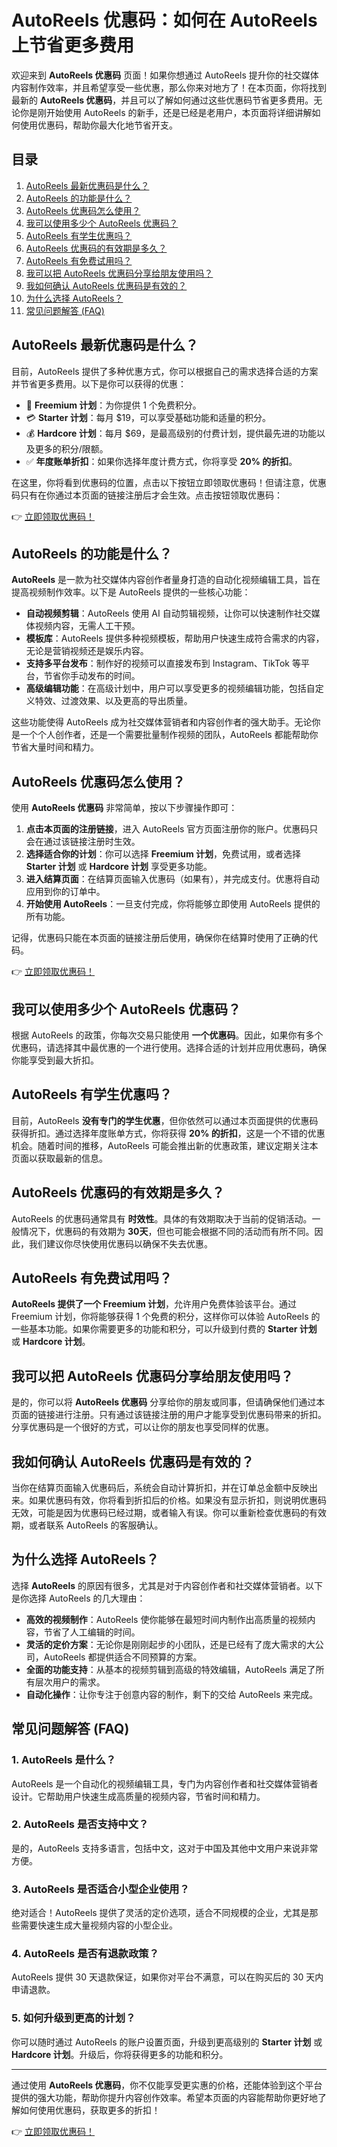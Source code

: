 # AutoReels 优惠码：如何在 AutoReels 上节省更多费用

欢迎来到 **AutoReels 优惠码** 页面！如果你想通过 AutoReels 提升你的社交媒体内容制作效率，并且希望享受一些优惠，那么你来对地方了！在本页面，你将找到最新的 **AutoReels 优惠码**，并且可以了解如何通过这些优惠码节省更多费用。无论你是刚开始使用 AutoReels 的新手，还是已经是老用户，本页面将详细讲解如何使用优惠码，帮助你最大化地节省开支。

## 目录

1. [AutoReels 最新优惠码是什么？](#autoreels-最新优惠码是什么？)
2. [AutoReels 的功能是什么？](#autoreels-的功能是什么？)
3. [AutoReels 优惠码怎么使用？](#autoreels-优惠码怎么使用？)
4. [我可以使用多少个 AutoReels 优惠码？](#我可以使用多少个-autoreels-优惠码？)
5. [AutoReels 有学生优惠吗？](#autoreels-有学生优惠吗？)
6. [AutoReels 优惠码的有效期是多久？](#autoreels-优惠码的有效期是多久？)
7. [AutoReels 有免费试用吗？](#autoreels-有免费试用吗？)
8. [我可以把 AutoReels 优惠码分享给朋友使用吗？](#我可以把-autoreels-优惠码分享给朋友使用吗？)
9. [我如何确认 AutoReels 优惠码是有效的？](#我如何确认-autoreels-优惠码是有效的？)
10. [为什么选择 AutoReels？](#为什么选择-autoreels？)
11. [常见问题解答 (FAQ)](#常见问题解答-faq)

## AutoReels 最新优惠码是什么？

目前，AutoReels 提供了多种优惠方式，你可以根据自己的需求选择合适的方案并节省更多费用。以下是你可以获得的优惠：

- 🎁 **Freemium 计划**：为你提供 1 个免费积分。
- 💳 **Starter 计划**：每月 $19，可以享受基础功能和适量的积分。
- 💰 **Hardcore 计划**：每月 $69，是最高级别的付费计划，提供最先进的功能以及更多的积分/限额。
- ✅ **年度账单折扣**：如果你选择年度计费方式，你将享受 **20% 的折扣**。

在这里，你将看到优惠码的位置，点击以下按钮立即领取优惠码！但请注意，优惠码只有在你通过本页面的链接注册后才会生效。点击按钮领取优惠码：

👉 [立即领取优惠码！](https://bit.ly/4iVArg0)

## AutoReels 的功能是什么？

**AutoReels** 是一款为社交媒体内容创作者量身打造的自动化视频编辑工具，旨在提高视频制作效率。以下是 AutoReels 提供的一些核心功能：

- **自动视频剪辑**：AutoReels 使用 AI 自动剪辑视频，让你可以快速制作社交媒体视频内容，无需人工干预。
- **模板库**：AutoReels 提供多种视频模板，帮助用户快速生成符合需求的内容，无论是营销视频还是娱乐内容。
- **支持多平台发布**：制作好的视频可以直接发布到 Instagram、TikTok 等平台，节省你手动发布的时间。
- **高级编辑功能**：在高级计划中，用户可以享受更多的视频编辑功能，包括自定义特效、过渡效果、以及更高的导出质量。

这些功能使得 AutoReels 成为社交媒体营销者和内容创作者的强大助手。无论你是一个个人创作者，还是一个需要批量制作视频的团队，AutoReels 都能帮助你节省大量时间和精力。

## AutoReels 优惠码怎么使用？

使用 **AutoReels 优惠码** 非常简单，按以下步骤操作即可：

1. **点击本页面的注册链接**，进入 AutoReels 官方页面注册你的账户。优惠码只会在通过该链接注册时生效。
2. **选择适合你的计划**：你可以选择 **Freemium 计划**，免费试用，或者选择 **Starter 计划** 或 **Hardcore 计划** 享受更多功能。
3. **进入结算页面**：在结算页面输入优惠码（如果有），并完成支付。优惠将自动应用到你的订单中。
4. **开始使用 AutoReels**：一旦支付完成，你将能够立即使用 AutoReels 提供的所有功能。

记得，优惠码只能在本页面的链接注册后使用，确保你在结算时使用了正确的代码。

👉 [立即领取优惠码！](https://bit.ly/4iVArg0)

## 我可以使用多少个 AutoReels 优惠码？

根据 AutoReels 的政策，你每次交易只能使用 **一个优惠码**。因此，如果你有多个优惠码，请选择其中最优惠的一个进行使用。选择合适的计划并应用优惠码，确保你能享受到最大折扣。

## AutoReels 有学生优惠吗？

目前，AutoReels **没有专门的学生优惠**，但你依然可以通过本页面提供的优惠码获得折扣。通过选择年度账单方式，你将获得 **20% 的折扣**，这是一个不错的优惠机会。随着时间的推移，AutoReels 可能会推出新的优惠政策，建议定期关注本页面以获取最新的信息。

## AutoReels 优惠码的有效期是多久？

AutoReels 的优惠码通常具有 **时效性**。具体的有效期取决于当前的促销活动。一般情况下，优惠码的有效期为 **30天**，但也可能会根据不同的活动而有所不同。因此，我们建议你尽快使用优惠码以确保不失去优惠。

## AutoReels 有免费试用吗？

**AutoReels 提供了一个 Freemium 计划**，允许用户免费体验该平台。通过 Freemium 计划，你将能够获得 1 个免费的积分，这样你可以体验 AutoReels 的一些基本功能。如果你需要更多的功能和积分，可以升级到付费的 **Starter 计划** 或 **Hardcore 计划**。

## 我可以把 AutoReels 优惠码分享给朋友使用吗？

是的，你可以将 **AutoReels 优惠码** 分享给你的朋友或同事，但请确保他们通过本页面的链接进行注册。只有通过该链接注册的用户才能享受到优惠码带来的折扣。分享优惠码是一个很好的方式，可以让你的朋友也享受同样的优惠。

## 我如何确认 AutoReels 优惠码是有效的？

当你在结算页面输入优惠码后，系统会自动计算折扣，并在订单总金额中反映出来。如果优惠码有效，你将看到折扣后的价格。如果没有显示折扣，则说明优惠码无效，可能是因为优惠码已经过期，或者输入有误。你可以重新检查优惠码的有效期，或者联系 AutoReels 的客服确认。

## 为什么选择 AutoReels？

选择 **AutoReels** 的原因有很多，尤其是对于内容创作者和社交媒体营销者。以下是你选择 AutoReels 的几大理由：

- **高效的视频制作**：AutoReels 使你能够在最短时间内制作出高质量的视频内容，节省了人工编辑的时间。
- **灵活的定价方案**：无论你是刚刚起步的小团队，还是已经有了庞大需求的大公司，AutoReels 都提供适合不同预算的方案。
- **全面的功能支持**：从基本的视频剪辑到高级的特效编辑，AutoReels 满足了所有层次用户的需求。
- **自动化操作**：让你专注于创意内容的制作，剩下的交给 AutoReels 来完成。

## 常见问题解答 (FAQ)

### 1. **AutoReels 是什么？**
AutoReels 是一个自动化的视频编辑工具，专门为内容创作者和社交媒体营销者设计。它帮助用户快速生成高质量的视频内容，节省时间和精力。

### 2. **AutoReels 是否支持中文？**
是的，AutoReels 支持多语言，包括中文，这对于中国及其他中文用户来说非常方便。

### 3. **AutoReels 是否适合小型企业使用？**
绝对适合！AutoReels 提供了灵活的定价选项，适合不同规模的企业，尤其是那些需要快速生成大量视频内容的小型企业。

### 4. **AutoReels 是否有退款政策？**
AutoReels 提供 30 天退款保证，如果你对平台不满意，可以在购买后的 30 天内申请退款。

### 5. **如何升级到更高的计划？**
你可以随时通过 AutoReels 的账户设置页面，升级到更高级别的 **Starter 计划** 或 **Hardcore 计划**。升级后，你将获得更多的功能和积分。

---

通过使用 **AutoReels 优惠码**，你不仅能享受更实惠的价格，还能体验到这个平台提供的强大功能，帮助你提升内容创作效率。希望本页面的内容能帮助你更好地了解如何使用优惠码，获取更多的折扣！

👉 [立即领取优惠码！](https://bit.ly/4iVArg0)
